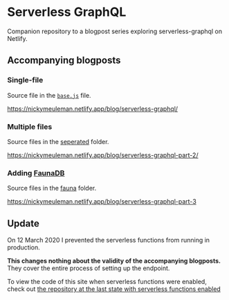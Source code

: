# Serverless GraphQL

Companion repository to a blogpost series exploring serverless-graphql on Netlify.

## Accompanying blogposts

### Single-file

Source file in the [`base.js`](https://github.com/NickyMeuleman/serverless-graphql/blob/master/functions/base.js) file.

https://nickymeuleman.netlify.app/blog/serverless-graphql/

### Multiple files

Source files in the [seperated](https://github.com/NickyMeuleman/serverless-graphql/tree/master/functions/seperated) folder.

https://nickymeuleman.netlify.app/blog/serverless-graphql-part-2/

### Adding [FaunaDB](https://fauna.com/)

Source files in the [fauna](https://github.com/NickyMeuleman/serverless-graphql/tree/master/functions/fauna) folder.

https://nickymeuleman.netlify.app/blog/serverless-graphql-part-3

## Update

On <time datetime="2020-03-12">12 March 2020</time> I prevented the
serverless functions from running in production.

**This changes nothing about the validity of the accompanying
blogposts.**
They cover the entire process of setting up the endpoint.

To view the code of this site when serverless functions were enabled,
check out [the repository at the last state with serverless functions enabled](https://github.com/NickyMeuleman/serverless-graphql/tree/dc3916542a7400db9bcf5a3dd404aaddb08793b8)
